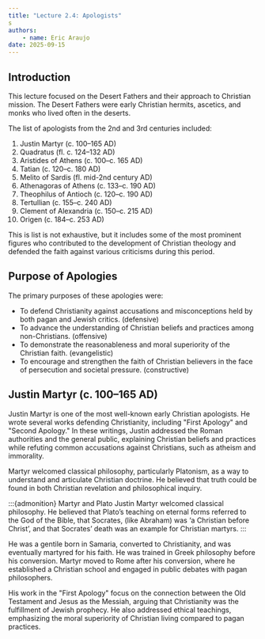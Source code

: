```yaml
---
title: "Lecture 2.4: Apologists"
s
authors:
    - name: Eric Araujo
date: 2025-09-15
---
```


## Introduction

This lecture focused on the Desert Fathers and their approach to Christian mission. The Desert Fathers were early Christian hermits, ascetics, and monks who lived often in the deserts.

The list of apologists from the 2nd and 3rd centuries included:

1. Justin Martyr (c. 100–165 AD)
2. Quadratus (fl. c. 124–132 AD)
3. Aristides of Athens (c. 100–c. 165 AD)
4. Tatian (c. 120–c. 180 AD)
5. Melito of Sardis (fl. mid-2nd century AD)
6. Athenagoras of Athens (c. 133–c. 190 AD)
7. Theophilus of Antioch (c. 120–c. 190 AD)
8. Tertullian (c. 155–c. 240 AD)
9. Clement of Alexandria (c. 150–c. 215 AD)
10. Origen (c. 184–c. 253 AD)

This is list is not exhaustive, but it includes some of the most prominent figures who contributed to the development of Christian theology and defended the faith against various criticisms during this period.

## Purpose of Apologies

The primary purposes of these apologies were:

- To defend Christianity against accusations and misconceptions held by both pagan and Jewish critics. (defensive)
- To advance the understanding of Christian beliefs and practices among non-Christians. (offensive)
- To demonstrate the reasonableness and moral superiority of the Christian faith. (evangelistic)
- To encourage and strengthen the faith of Christian believers in the face of persecution and societal pressure. (constructive)

## Justin Martyr (c. 100–165 AD)

Justin Martyr is one of the most well-known early Christian apologists. He wrote several works defending Christianity, including "First Apology" and "Second Apology." In these writings, Justin addressed the Roman authorities and the general public, explaining Christian beliefs and practices while refuting common accusations against Christians, such as atheism and immorality.

Martyr welcomed classical philosophy, particularly Platonism, as a way to understand and articulate Christian doctrine. He believed that truth could be found in both Christian revelation and philosophical inquiry.

:::{admonition} Martyr and Plato
Justin Martyr welcomed classical philosophy.  He believed that Plato’s teaching on eternal forms referred to the God of the Bible, that Socrates, (like Abraham) was ‘a Christian before Christ’, and that Socrates’ death was an example for Christian martyrs.
:::

He was a gentile born in Samaria, converted to Christianity, and was eventually martyred for his faith. He was trained in Greek philosophy before his conversion. Martyr moved to Rome after his conversion, where he established a Christian school and engaged in public debates with pagan philosophers.

His work in the "First Apology" focus on the connection between the Old Testament and Jesus as the Messiah, arguing that Christianity was the fulfillment of Jewish prophecy. He also addressed ethical teachings, emphasizing the moral superiority of Christian living compared to pagan practices.
